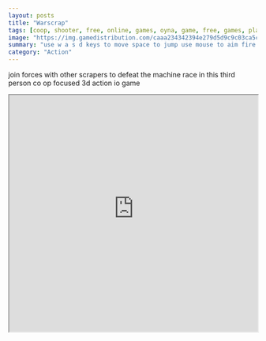 ```yaml
---
layout: posts
title: "Warscrap"
tags: [coop, shooter, free, online, games, oyna, game, free, games, play, play, games]
image: "https://img.gamedistribution.com/caaa234342394e279d5d9c9c03ca5cbd.jpg"
summary: "use w a s d keys to move space to jump use mouse to aim fire attack with left mouse button and right mouse button is used for scope and swapping between gun and melee weapons  free online games oyna game free games play play games"
category: "Action"
---
```


join forces with other scrapers to defeat the machine race in this third person co op focused 3d action io game

<iframe width="100%" height="480px;" src="https://html5.gamedistribution.com/caaa234342394e279d5d9c9c03ca5cbd/"></iframe>